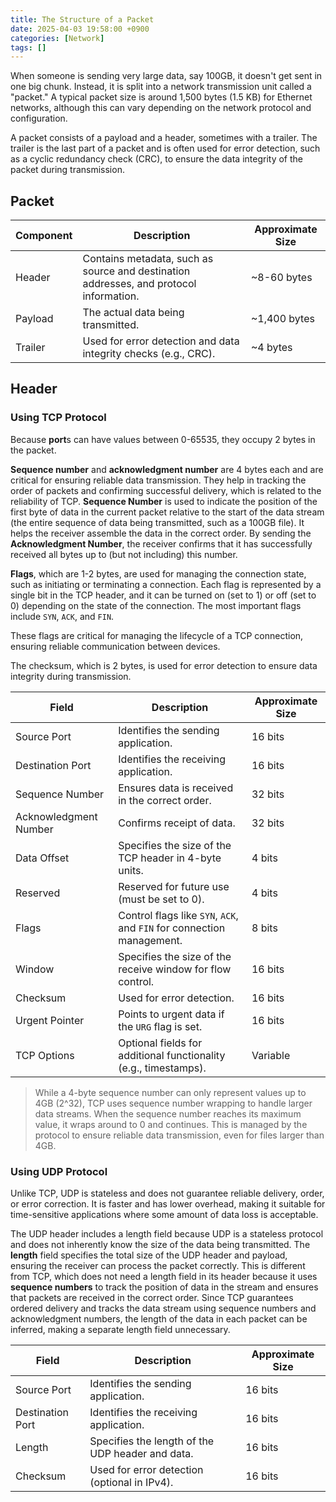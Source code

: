 ```yaml
---
title: The Structure of a Packet
date: 2025-04-03 19:58:00 +0900
categories: [Network]
tags: []
---
```


When someone is sending very large data, say 100GB, it doesn't get sent in one big chunk. Instead, it is split into a network transmission unit called a "packet." A typical packet size is around 1,500 bytes (1.5 KB) for Ethernet networks, although this can vary depending on the network protocol and configuration.

A packet consists of a payload and a header, sometimes with a trailer. The trailer is the last part of a packet and is often used for error detection, such as a cyclic redundancy check (CRC), to ensure the data integrity of the packet during transmission.

## Packet

| Component | Description                                                                            | Approximate Size |
| --------- | -------------------------------------------------------------------------------------- | ---------------- |
| Header    | Contains metadata, such as source and destination addresses, and protocol information. | ~8-60 bytes      |
| Payload   | The actual data being transmitted.                                                     | ~1,400 bytes     |
| Trailer   | Used for error detection and data integrity checks (e.g., CRC).                        | ~4 bytes         |

## Header

### Using TCP Protocol

Because **port**s can have values between 0-65535, they occupy 2 bytes in the packet.

**Sequence number** and **acknowledgment number** are 4 bytes each and are critical for ensuring reliable data transmission. They help in tracking the order of packets and confirming successful delivery, which is related to the reliability of TCP. **Sequence Number** is used to indicate the position of the first byte of data in the current packet relative to the start of the data stream (the entire sequence of data being transmitted, such as a 100GB file). It helps the receiver assemble the data in the correct order. By sending the **Acknowledgment Number**, the receiver confirms that it has successfully received all bytes up to (but not including) this number.

**Flags**, which are 1-2 bytes, are used for managing the connection state, such as initiating or terminating a connection. Each flag is represented by a single bit in the TCP header, and it can be turned on (set to 1) or off (set to 0) depending on the state of the connection. The most important flags include `SYN`, `ACK`, and `FIN`.

These flags are critical for managing the lifecycle of a TCP connection, ensuring reliable communication between devices.

The checksum, which is 2 bytes, is used for error detection to ensure data integrity during transmission.

| Field                 | Description                                                           | Approximate Size |
| --------------------- | --------------------------------------------------------------------- | ---------------- |
| Source Port           | Identifies the sending application.                                   | 16 bits          |
| Destination Port      | Identifies the receiving application.                                 | 16 bits          |
| Sequence Number       | Ensures data is received in the correct order.                        | 32 bits          |
| Acknowledgment Number | Confirms receipt of data.                                             | 32 bits          |
| Data Offset           | Specifies the size of the TCP header in 4-byte units.                 | 4 bits           |
| Reserved              | Reserved for future use (must be set to 0).                           | 4 bits           |
| Flags                 | Control flags like `SYN`, `ACK`, and `FIN` for connection management. | 8 bits           |
| Window                | Specifies the size of the receive window for flow control.            | 16 bits          |
| Checksum              | Used for error detection.                                             | 16 bits          |
| Urgent Pointer        | Points to urgent data if the `URG` flag is set.                       | 16 bits          |
| TCP Options           | Optional fields for additional functionality (e.g., timestamps).      | Variable         |

> While a 4-byte sequence number can only represent values up to 4GB (2^32), TCP uses sequence number wrapping to handle larger data streams. When the sequence number reaches its maximum value, it wraps around to 0 and continues. This is managed by the protocol to ensure reliable data transmission, even for files larger than 4GB.

### Using UDP Protocol

Unlike TCP, UDP is stateless and does not guarantee reliable delivery, order, or error correction. It is faster and has lower overhead, making it suitable for time-sensitive applications where some amount of data loss is acceptable.

The UDP header includes a length field because UDP is a stateless protocol and does not inherently know the size of the data being transmitted. The **length** field specifies the total size of the UDP header and payload, ensuring the receiver can process the packet correctly. This is different from TCP, which does not need a length field in its header because it uses **sequence numbers** to track the position of data in the stream and ensures that packets are received in the correct order. Since TCP guarantees ordered delivery and tracks the data stream using sequence numbers and acknowledgment numbers, the length of the data in each packet can be inferred, making a separate length field unnecessary.

| Field            | Description                                      | Approximate Size |
| ---------------- | ------------------------------------------------ | ---------------- |
| Source Port      | Identifies the sending application.              | 16 bits          |
| Destination Port | Identifies the receiving application.            | 16 bits          |
| Length           | Specifies the length of the UDP header and data. | 16 bits          |
| Checksum         | Used for error detection (optional in IPv4).     | 16 bits          |
